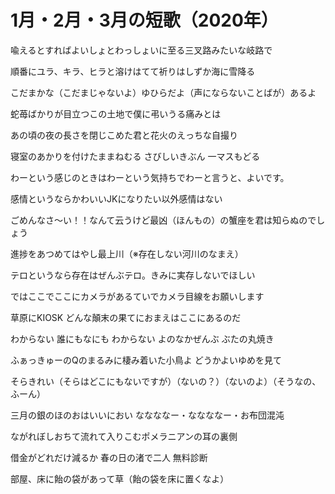 # 1月・2月・3月の短歌（2020年）

喩えるとすればよいしょとわっしょいに至る三叉路みたいな岐路で

順番にユラ、キラ、ヒラと溶けはてて祈りはしずか海に雪降る

こだまかな（こだまじゃないよ）ゆひらだよ（声にならないことばが）あるよ

蛇苺ばかりが目立つこの土地で僕に弔いうる痛みとは

あの頃の夜の長さを閉じこめた君と花火のえっちな自撮り

寝室のあかりを付けたままねむる さびしいきぶん 一マスもどる

わーという感じのときはわーという気持ちでわーと言うと、よいです。

感情というならかわいいJKになりたい以外感情はない

ごめんなさ〜い！！なんて云うけど最凶（ほんもの）の蟹座を君は知らぬのでしょう

進捗をあつめてはやし最上川（※存在しない河川のなまえ）

テロというなら存在はぜんぶテロ。きみに実存しないでほしい

ではここでここにカメラがあるていでカメラ目線をお願いします

草原にKIOSK どんな顛末の果てにおまえはここにあるのだ

わからない 誰にもなにも わからない よのなかぜんぶ ぶたの丸焼き

ふぁっきゅーのQのまるみに棲み着いた小鳥よ どうかよいゆめを見て

そらきれい（そらはどこにもないですが）（ないの？）（ないのよ）（そうなの、ふーん）

三月の銀のほのおはいいにおい ななななー・ななななー・お布団混沌

ながれぼしおちて流れて入りこむポメラニアンの耳の裏側

借金がどれだけ減るか 春の日の渚で二人 無料診断

部屋、床に飴の袋があって草（飴の袋を床に置くなよ）

